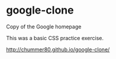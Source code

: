 # google-clone
Copy of the Google homepage

This was a basic CSS practice exercise.

http://chummer80.github.io/google-clone/
